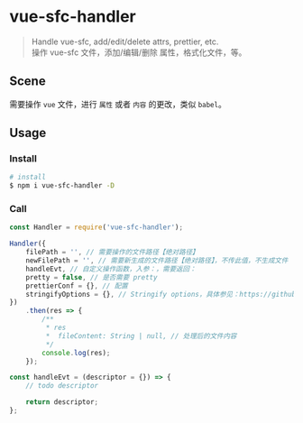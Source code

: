 # vue-sfc-handler

> Handle vue-sfc, add/edit/delete attrs, prettier, etc.<br>
> 操作 vue-sfc 文件，添加/编辑/删除 属性，格式化文件，等。

## Scene

需要操作 `vue` 文件，进行 `属性` 或者 `内容` 的更改，类似 `babel`。

## Usage

### Install

```bash
# install
$ npm i vue-sfc-handler -D
```

### Call

```js
const Handler = require('vue-sfc-handler');

Handler({
    filePath = '', // 需要操作的文件路径【绝对路径】
    newFilePath = '', // 需要新生成的文件路径【绝对路径】，不传此值，不生成文件
    handleEvt, // 自定义操作函数，入参：，需要返回：
    pretty = false, // 是否需要 pretty
    prettierConf = {}, // 配置
    stringifyOptions = {}, // Stringify options，具体参见：https://github.com/ReAlign/vue-sfc-descriptor-stringify#call options
})
    .then(res => {
        /**
         * res
         *  fileContent: String | null, // 处理后的文件内容
         */
        console.log(res);
    });

const handleEvt = (descriptor = {}) => {
    // todo descriptor

    return descriptor;
};
```
